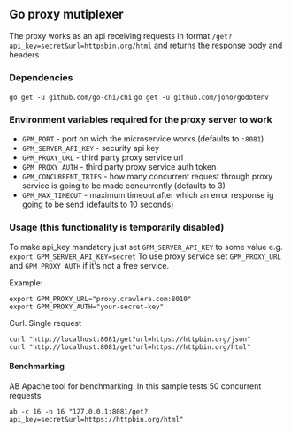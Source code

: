 ## Go proxy mutiplexer
The proxy works as an api receiving requests in format
`/get?api_key=secret&url=httpsbin.org/html` and returns the response body and headers

### Dependencies
`go get -u github.com/go-chi/chi`
`go get -u github.com/joho/godotenv`

### Environment variables required for the proxy server to work
* `GPM_PORT` - port on wich the microservice works (defaults to `:8081`)
* `GPM_SERVER_API_KEY` - security api key
* `GPM_PROXY_URL` - third party proxy service url
* `GPM_PROXY_AUTH` -  third party proxy service auth token
* `GPM_CONCURRENT_TRIES` - how many concurrent request through proxy service is going to be made concurrently (defaults to 3)
* `GPM_MAX_TIMEOUT` - maximum timeout after which an error response ig going to be send (defaults to 10 seconds)

### Usage (this functionality is temporarily disabled)
To make api_key mandatory just set `GPM_SERVER_API_KEY` to some value e.g. `export GPM_SERVER_API_KEY=secret`
To use proxy service set `GPM_PROXY_URL` and `GPM_PROXY_AUTH` if it's not a free service.

Example:
```
export GPM_PROXY_URL="proxy.crawlera.com:8010"
export GPM_PROXY_AUTH="your-secret-key"
```


Curl. Single request
```
curl "http://localhost:8081/get?url=https://httpbin.org/json"
curl "http://localhost:8081/get?url=https://httpbin.org/html"
```

#### Benchmarking
AB Apache tool for benchmarking. In this sample tests 50 concurrent requests

```
ab -c 16 -n 16 "127.0.0.1:8081/get?api_key=secret&url=https://httpbin.org/html"
```